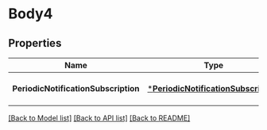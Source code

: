 # Body4

## Properties
Name | Type | Description | Notes
------------ | ------------- | ------------- | -------------
**PeriodicNotificationSubscription** | [***PeriodicNotificationSubscription**](PeriodicNotificationSubscription.md) |  | [optional] [default to null]

[[Back to Model list]](../README.md#documentation-for-models) [[Back to API list]](../README.md#documentation-for-api-endpoints) [[Back to README]](../README.md)


